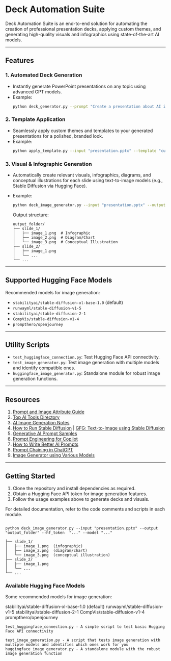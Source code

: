 
# Deck Automation Suite

Deck Automation Suite is an end-to-end solution for automating the creation of professional presentation decks, applying custom themes, and generating high-quality visuals and infographics using state-of-the-art AI models.

---

## Features

### 1. Automated Deck Generation
- Instantly generate PowerPoint presentations on any topic using advanced GPT models.
- Example:
  ```sh
  python deck_generator.py --prompt "Create a presentation about AI in healthcare" --output presentation.pptx
  ```

### 2. Template Application
- Seamlessly apply custom themes and templates to your generated presentations for a polished, branded look.
- Example:
    ```sh
    python apply_template.py --input "presentation.pptx" --template "custom_theme.pptx" --output "themed_presentation.pptx"
    ```

### 3. Visual & Infographic Generation
- Automatically create relevant visuals, infographics, diagrams, and conceptual illustrations for each slide using text-to-image models (e.g., Stable Diffusion via Hugging Face).
- Example:
  ```sh
  python deck_image_generator.py --input "presentation.pptx" --output "output_folder" --hf_token "<your_hf_token>" --model "<model_name>"
  ```

  Output structure:
  ```
  output_folder/
  ├── slide_1/
  │   ├── image_1.png  # Infographic
  │   ├── image_2.png  # Diagram/Chart
  │   └── image_3.png  # Conceptual Illustration
  ├── slide_2/
  │   ├── image_1.png
  │   └── ...
  └── ...
  ```

---

## Supported Hugging Face Models
Recommended models for image generation:

- `stabilityai/stable-diffusion-xl-base-1.0` (default)
- `runwayml/stable-diffusion-v1-5`
- `stabilityai/stable-diffusion-2-1`
- `CompVis/stable-diffusion-v1-4`
- `prompthero/openjourney`

---

## Utility Scripts

- `test_huggingface_connection.py`: Test Hugging Face API connectivity.
- `test_image_generator.py`: Test image generation with multiple models and identify compatible ones.
- `huggingface_image_generator.py`: Standalone module for robust image generation functions.

---

## Resources

1. [Prompt and Image Attribute Guide](https://cloud.google.com/vertex-ai/generative-ai/docs/image/img-gen-prompt-guide)
2. [Top AI Tools Directory](https://topai.tools/)
3. [AI Image Generation Notes](https://github.com/swyxio/ai-notes/blob/main/IMAGE_GEN.md)
4. [How to Run Stable Diffusion](https://www.datacamp.com/tutorial/how-to-run-stable-diffusion) | [GFG: Text-to-Image using Stable Diffusion](https://www.geeksforgeeks.org/artificial-intelligence/text-to-image-using-stable-diffusion-huggingface-model/)
5. [Generative AI Prompt Samples](https://cloud.google.com/vertex-ai/generative-ai/docs/prompt-gallery)
6. [Prompt Engineering for Copilot](https://code.visualstudio.com/docs/copilot/chat/prompt-crafting)
7. [How to Write Better AI Prompts](https://leaddev.com/velocity/how-write-better-ai-prompts)
8. [Prompt Chaining in ChatGPT](https://github.com/MIATECHPARTNERS/PromptChains)
9. [Image Generator using Various Models](https://github.com/SikamikanikoBG/ImageGenerator)

---

## Getting Started

1. Clone the repository and install dependencies as required.
2. Obtain a Hugging Face API token for image generation features.
3. Follow the usage examples above to generate decks and visuals.

For detailed documentation, refer to the code comments and scripts in each module.

```

python deck_image_generator.py --input "presentation.pptx" --output "output_folder" --hf_token  "..." --model "..."

├── slide_1/
│   ├── image_1.png  (infographic)
│   ├── image_2.png  (diagram/chart)
│   └── image_3.png  (conceptual illustration)
├── slide_2/
│   ├── image_1.png
│   └── ...
└── ...
```
### Available Hugging Face Models
Some recommended models for image generation:

stabilityai/stable-diffusion-xl-base-1.0 (default)
runwayml/stable-diffusion-v1-5
stabilityai/stable-diffusion-2-1
CompVis/stable-diffusion-v1-4
prompthero/openjourney

```
test_huggingface_connection.py - A simple script to test basic Hugging Face API connectivity

test_image_generation.py - A script that tests image generation with multiple models and identifies which ones work for you
huggingface_image_generator.py - A standalone module with the robust image generation function
```



